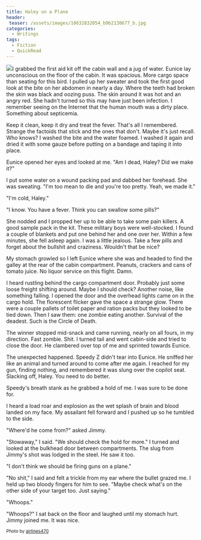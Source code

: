 ```yaml
---
title: Haley on a Plane
header:
 teaser: /assets/images/10632832054_b9b2130677_b.jpg
categories:
  - Writings
tags:
  - Fiction
  - QuickRead
---
```

<img src="https://douglangille.github.io/assets/images/10632832054_b9b2130677_b.jpg">I grabbed the first aid kit off the cabin wall and a jug of water. Eunice lay unconscious on the floor of the cabin. It was spacious. More cargo space than seating for this bird. I pulled up her sweater and took the first good look at the bite on her abdomen in nearly a day. Where the teeth had broken the skin was black and oozing puss. The skin around it was hot and an angry red. She hadn't turned so this may have just been infection. I remember seeing on the Internet that the human mouth was a dirty place. Something about septicemia.

Keep it clean, keep it dry and treat the fever. That's all I remembered. Strange the factoids that stick and the ones that don't. Maybe it's just recall. Who knows? I washed the bite and the water foamed. I washed it again and dried it with some gauze before putting on a bandage and taping it into place.

Eunice opened her eyes and looked at me. "Am I dead, Haley? Did we make it?"

I put some water on a wound packing pad and dabbed her forehead. She was sweating. "I'm too mean to die and you're too pretty. Yeah, we made it."

"I'm cold, Haley."

"I know. You have a fever. Think you can swallow some pills?"

She nodded and I propped her up to be able to take some pain killers. A good sample pack in the kit. These military boys were well-stocked. I found a couple of blankets and put one behind her and one over her. Within a few minutes, she fell asleep again. I was a little jealous. Take a few pills and forget about the bullshit and craziness. Wouldn't that be nice?

My stomach growled so I left Eunice where she was and headed to find the galley at the rear of the cabin compartment. Peanuts, crackers and cans of tomato juice. No liquor service on this flight. Damn.

I heard rustling behind the cargo compartment door. Probably just some loose freight shifting around. Maybe I should check? Another noise, like something falling. I opened the door and the overhead lights came on in the cargo hold. The florescent flicker gave the space a strange glow. There were a couple pallets of toilet paper and ration packs but they looked to be tied down. Then I saw them: one zombie eating another. Survival of the deadest. Such is the Circle of Death.

The winner stopped mid-snack and came running, nearly on all fours, in my direction. Fast zombie. Shit. I turned tail and went cabin-side and tried to close the door. He clambered over top of me and sprinted towards Eunice.

The unexpected happened. Speedy Z didn't tear into Eunice. He sniffed her like an animal and turned around to come after me again. I reached for my gun, finding nothing, and remembered it was slung over the copilot seat. Slacking off, Haley. You need to do better.

Speedy's breath stank as he grabbed a hold of me. I was sure to be done for.

I heard a load roar and explosion as the wet splash of brain and blood landed on my face. My assailant fell forward and I pushed up so he tumbled to the side.

"Where'd he come from?" asked Jimmy.

"Stowaway," I said. "We should check the hold for more." I turned and looked at the bulkhead door between compartments. The slug from Jimmy's shot was lodged in the steel. He saw it too.

"I don't think we should be firing guns on a plane."

"No shit," I said and felt a trickle from my ear where the bullet grazed me. I held up two bloody fingers for him to see. "Maybe check what's on the other side of your target too. Just saying."

"Whoops."

"Whoops?" I sat back on the floor and laughed until my stomach hurt. Jimmy joined me. It was nice.

<small>Photo by <a href="http://www.flickr.com/photos/16103393@N05/10632832054">airlines470</a></small>